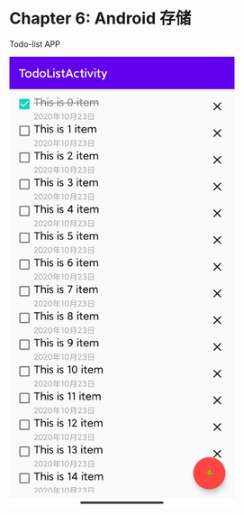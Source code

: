 # Chapter 6: Android 存储

Todo-list APP

<img src="https://github.com/chronoby/bytedance-android-camp-2020/blob/master/chapter6/Image.jpg" width="400"  alt="Todo-list"/><br/>
